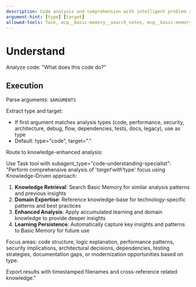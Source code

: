 ```yaml
---
description: Code analysis and comprehension with intelligent problem routing
argument-hint: [type] [target]
allowed-tools: Task, mcp__basic-memory__search_notes, mcp__basic-memory__write_note, mcp__basic-memory__build_context
---
```


# Understand

Analyze code: "What does this code do?"

## Execution

Parse arguments: `$ARGUMENTS`

Extract type and target:

- If first argument matches analysis types (code, performance, security, architecture, debug, flow, dependencies, tests, docs, legacy), use as type
- Default: type="code", target="."

Route to knowledge-enhanced analysis:

Use Task tool with subagent_type="code-understanding-specialist":
"Perform comprehensive analysis of '$target' with '$type' focus using Knowledge-Driven approach:

1. **Knowledge Retrieval**: Search Basic Memory for similar analysis patterns and previous insights
2. **Domain Expertise**: Reference knowledge-base for technology-specific patterns and best practices  
3. **Enhanced Analysis**: Apply accumulated learning and domain knowledge to provide deeper insights
4. **Learning Persistence**: Automatically capture key insights and patterns to Basic Memory for future use

Focus areas: code structure, logic explanation, performance patterns, security implications, architectural decisions, dependencies, testing strategies, documentation gaps, or modernization opportunities based on type.

Export results with timestamped filenames and cross-reference related knowledge."
